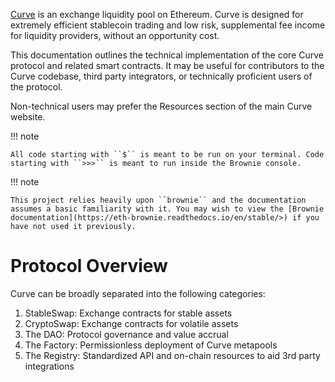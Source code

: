 [Curve](https://www.curve.fi) is an exchange liquidity pool on Ethereum. Curve is designed for extremely efficient stablecoin trading and low risk, supplemental fee income for liquidity providers, without an opportunity cost.

This documentation outlines the technical implementation of the core Curve protocol and related smart contracts. It may be useful for contributors to the Curve codebase, third party integrators, or technically proficient users of the protocol.

Non-technical users may prefer the Resources section of the main Curve website.

!!! note

    All code starting with ``$`` is meant to be run on your terminal. Code starting with ``>>>`` is meant to run inside the Brownie console.

!!! note
    
    This project relies heavily upon ``brownie`` and the documentation assumes a basic familiarity with it. You may wish to view the [Brownie documentation](https://eth-brownie.readthedocs.io/en/stable/>) if you have not used it previously.


# Protocol Overview

Curve can be broadly separated into the following categories:

1. StableSwap: Exchange contracts for stable assets
2. CryptoSwap: Exchange contracts for volatile assets
3. The DAO: Protocol governance and value accrual
4. The Factory: Permissionless deployment of Curve metapools
5. The Registry: Standardized API and on-chain resources to aid 3rd party integrations
